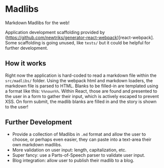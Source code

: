 Madlibs
=======

Markdown Madlibs for the web! 

Application development scaffolding provided by (https://github.com/newtriks/generator-react-webpack)[react-webpack]. Some scaffolding is going unused, like `tests/` but it could be helpful for further development.

How it works
------------

Right now the application is hard-coded to read a markdown file within the `src/madlibs/` folder. Using the webpack html and markdown loaders, the markdown file is parsed to HTML. Blanks to be filled-in are templated using a format like this: `%%noun%%`. Within React, those are found and presented to the user in a form to gather their input, which is actively escaped to prevent XSS. On form submit, the madlib blanks are filled in and the story is shown to the user!

Further Development
-------------------
- Provide a collection of Madlibs in `.md` format and allow the user to choose, or perhaps even easier, they can paste into a text-area their own markdown madlibs.
- More validation on user input: length, capitalization, etc.
- Super fancy: use a Parts-of-Speech parser to validate user input.
- Blog integration: allow user to publish their madlib to a blog.